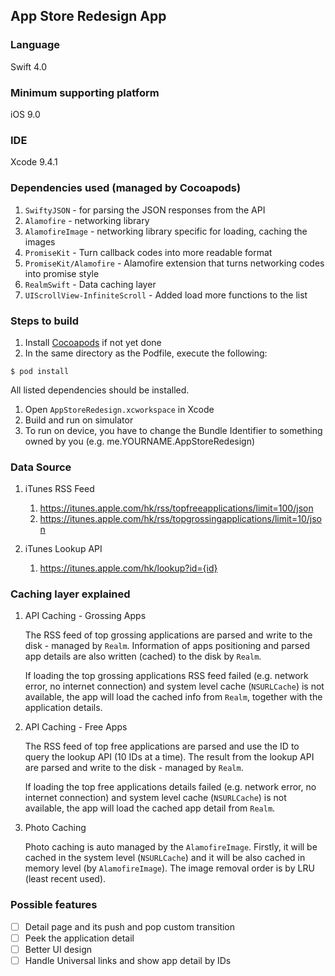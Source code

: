 ## App Store Redesign App

### Language
Swift 4.0

### Minimum supporting platform
iOS 9.0

### IDE
Xcode 9.4.1

### Dependencies used (managed by Cocoapods)

1. `SwiftyJSON` - for parsing the JSON responses from the API
1. `Alamofire` - networking library
1. `AlamofireImage` - networking library specific for loading, caching the images
1. `PromiseKit` - Turn callback codes into more readable format
1. `PromiseKit/Alamofire` - Alamofire extension that turns networking codes into promise style
1. `RealmSwift` - Data caching layer
1. `UIScrollView-InfiniteScroll` - Added load more functions to the list

### Steps to build

1. Install [Cocoapods](https://guides.cocoapods.org/using/getting-started.html#installation) if not yet done
1. In the same directory as the Podfile, execute the following:
```shell
$ pod install
```
All listed dependencies should be installed.
1. Open `AppStoreRedesign.xcworkspace` in Xcode
1. Build and run on simulator
1. To run on device, you have to change the Bundle Identifier to something owned by you (e.g. me.YOURNAME.AppStoreRedesign)

### Data Source

1. iTunes RSS Feed
    1. https://itunes.apple.com/hk/rss/topfreeapplications/limit=100/json​​
    1. https://itunes.apple.com/hk/rss/topgrossingapplications/limit=10/json​​

1. iTunes Lookup API
    1. https://itunes.apple.com/hk/lookup?id={id}

### Caching layer explained

1. API Caching - Grossing Apps

    The RSS feed of top grossing applications are parsed and write to the disk - managed by `Realm`. Information of apps positioning and parsed app details are also written (cached) to the disk by `Realm`.

    If loading the top grossing applications RSS feed failed (e.g. network error, no internet connection) and system level cache (`NSURLCache`) is not available, the app will load the cached info from `Realm`, together with the application details.

1. API Caching - Free Apps

    The RSS feed of top free applications are parsed and use the ID to query the lookup API (10 IDs at a time). The result from the lookup API are parsed and write to the disk - managed by `Realm`.

    If loading the top free applications details failed (e.g. network error, no internet connection) and system level cache (`NSURLCache`) is not available, the app will load the cached app detail from `Realm`.

1. Photo Caching

    Photo caching is auto managed by the `AlamofireImage`. Firstly, it will be cached in the system level (`NSURLCache`) and it will be also cached in memory level (by `AlamofireImage`). The image removal order is by LRU (least recent used).


### Possible features

- [ ] Detail page and its push and pop custom transition
- [ ] Peek the application detail
- [ ] Better UI design
- [ ] Handle Universal links and show app detail by IDs
